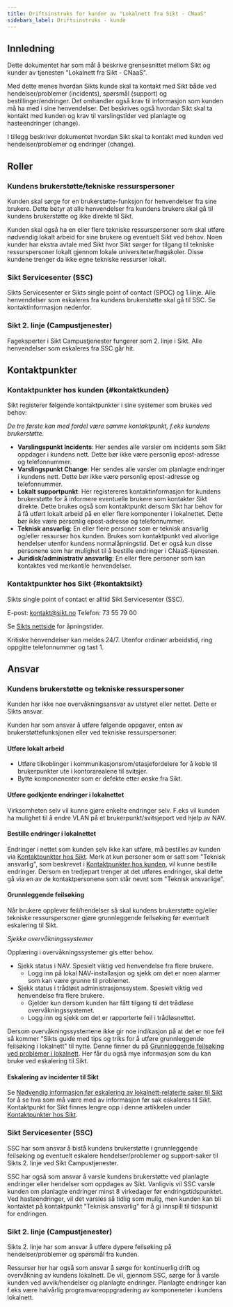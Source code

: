 ```yaml
---
title: Driftsinstruks for kunder av "Lokalnett fra Sikt - CNaaS"
sidebars_label: Driftsinstruks - kunde
---
```


## Innledning

Dette dokumentet har som mål å beskrive grensesnittet mellom Sikt og kunder av tjenesten "Lokalnett fra Sikt - CNaaS". 

Med dette menes hvordan Sikts kunde skal ta kontakt med Sikt både ved hendelser/problemer (incidents), spørsmål (support) og bestillinger/endringer. Det omhandler også krav til informasjon som kunden må ha med i sine henvendelser. Det beskrives også hvordan Sikt skal ta kontakt med kunden og krav til varslingstider ved planlagte og hasteendringer (change). 

I tillegg beskriver dokumentet hvordan Sikt skal ta kontakt med kunden ved hendelser/problemer og endringer (change). 

## Roller

### Kundens brukerstøtte/tekniske ressurspersoner

Kunden skal sørge for en brukerstøtte-funksjon for henvendelser fra sine brukere. Dette betyr at alle henvendelser fra kundens brukere skal gå til kundens brukerstøtte og ikke direkte til Sikt. 

Kunden skal også ha en eller flere tekniske ressurspersoner som skal utføre nødvendig lokalt arbeid for sine brukere og eventuelt Sikt ved behov. Noen kunder har ekstra avtale med Sikt hvor Sikt sørger for tilgang til tekniske ressurspersoner lokalt gjennom lokale universiteter/høgskoler. Disse kundene trenger da ikke egne tekniske ressurser lokalt. 

### Sikt Servicesenter (SSC)

Sikts Servicesenter er Sikts single point of contact (SPOC) og 1.linje. Alle henvendelser som eskaleres fra kundens brukerstøtte skal gå til SSC. Se kontaktinformasjon nedenfor.  

### Sikt 2. linje (Campustjenester)

Fageksperter i Sikt Campustjenester fungerer som 2. linje i Sikt. Alle henvendelser som eskaleres fra SSC går hit. 

## Kontaktpunkter

### Kontaktpunkter hos kunden {#kontaktkunden}

Sikt registerer følgende kontaktpunkter i sine systemer som brukes ved behov:

*De tre første kan med fordel være samme kontaktpunkt, f.eks kundens brukerstøtte.*

- **Varslingspunkt Incidents**: Her sendes alle varsler om incidents som Sikt oppdager i kundens nett. Dette bør ikke være personlig epost-adresse og telefonnummer. 
- **Varslingspunkt Change**: Her sendes alle varsler om planlagte endringer i kundens nett. Dette bør ikke være personlig epost-adresse og telefonnummer.  
- **Lokalt supportpunkt**: Her registereres kontaktinformasjon for kundens brukerstøtte for å informere eventuelle brukere som kontakter Sikt direkte. Dette brukes også som kontaktpunkt dersom Sikt har behov for å få utført lokalt arbeid på en eller flere komponenter i lokalnettet. Dette bør ikke være personlig epost-adresse og telefonnummer. 
- **Teknisk ansvarlig**: En eller flere personer som er teknisk ansvarlig og/eller ressurser hos kunden. Brukes som kontaktpunkt ved alvorlige hendelser utenfor kundens normalåpningstid. Det er også kun disse personene som har mulighet til å bestille endringer i CNaaS-tjenesten. 
- **Juridisk/administrativ ansvarlig**: En eller flere personer som kan kontaktes ved merkantile henvendelser. 

### Kontaktpunkter hos Sikt {#kontaktsikt}

Sikts single point of contact er alltid Sikt Servicesenter (SSC).  

E-post: kontakt@sikt.no
Telefon: 73 55 79 00

Se [Sikts nettside](https://sikt.no/kontakt-oss) for åpningstider. 

Kritiske henvendelser kan meldes 24/7. Utenfor ordinær arbeidstid, ring oppgitte telefonnummer og tast 1. 

## Ansvar

### Kundens brukerstøtte og tekniske ressurspersoner 

Kunden har ikke noe overvåkningsansvar av utstyret eller nettet. Dette er Sikts ansvar. 

Kunden har som ansvar å utføre følgende oppgaver, enten av brukerstøttefunksjonen eller ved tekniske ressurspersoner:

#### Utføre lokalt arbeid 

- Utføre tilkoblinger i kommunikasjonsrom/etasjefordelere for å koble til brukerpunkter ute i kontorarealene til svitsjer. 
- Bytte komponenenter som er defekte etter ønske fra Sikt. 

#### Utføre godkjente endringer i lokalnettet

Virksomheten selv vil kunne gjøre enkelte endringer selv. F.eks vil kunden ha mulighet til å endre VLAN på et brukerpunkt/svitsjeport ved hjelp av NAV. 

#### Bestille endringer i lokalnettet

Endringer i nettet som kunden selv ikke kan utføre, må bestilles av kunden via [Kontaktpunkter hos Sikt](#kontaktsikt). Merk at kun personer som er satt som "Teknisk ansvarlig", som beskrevet i [Kontaktpunkter hos kunden](#kontaktkunden), vil kunne bestille endringer. Dersom en tredjepart trenger at det utføres endringer, skal dette gå via en av de kontaktpersonene som står nevnt som "Teknisk ansvarlige". 

#### Grunnleggende feilsøking

Når brukere opplever feil/hendelser så skal kundens brukerstøtte og/eller tekniske ressurspersoner gjøre grunnleggende feilsøking før eventuelt eskalering til Sikt. 

*Sjekke overvåkningssystemer*

Opplæring i overvåkningssystemer gis etter behov. 

- Sjekk status i NAV. Spesielt viktig ved henvendelse fra flere brukere.
  - Logg inn på lokal NAV-installasjon og sjekk om det er noen alarmer som kan være grunne til problemet. 
- Sjekk status i trådløst administrasjonssystem. Spesielt viktig ved henvendelse fra flere brukere.  
  - Gjelder kun dersom kunden har fått tilgang til det trådløse overvåkningssystemet.
  - Logg inn og sjekk om det er rapporterte feil i trådløsnettet.  

Dersom overvåkningssystemene ikke gir noe indikasjon på at det er noe feil så kommer "Sikts guide med tips og triks for å utføre grunnleggende feilsøking i lokalnett" til nytte. Denne finner du på [Grunnleggende feilsøking ved problemer i lokalnett](grunnleggende-feilsok-lokalnett). Her får du også mye informasjon som du kan bruke ved eskalering til Sikt. 

#### Eskalering av incidenter til Sikt

Se [Nødvendig informasjon før eskalering av lokalnett-relaterte saker til Sikt](info-ved-eskalering) for å se hva som må være med av informasjon før sak eskaleres til Sikt. Kontaktpunkt for Sikt finnes lengre opp i denne artikkelen under [Kontaktpunkter hos Sikt](#kontaktsikt).

### Sikt Servicesenter (SSC)

SSC har som ansvar å bistå kundens brukerstøtte i grunnleggende feilsøking og eventuelt eskalere hendelser/problemer og support-saker til Sikts 2. linje ved Sikt Campustjenester. 

SSC har også som ansvar å varsle kundens brukerstøtte ved planlagte endringer eller hendelser som oppdages av Sikt. Vanligvis vil SSC varsle kunden om planlagte endringer minst 8 virkedager før endringstidspunktet. Ved hasteendringer, vil det varsles så tidlig som mulig, men kunden kan bli kontaktet på kontaktpunkt "Teknisk ansvarlig" for å gi innspill til tidspunkt for endringen. 

### Sikt 2. linje (Campustjenester)

Sikts 2. linje har som ansvar å utføre dypere feilsøking på hendelser/problemer og spørsmål fra kunden. 

Ressurser her har også som ansvar å sørge for kontinuerlig drift og overvåkning av kundens lokalnett. De vil, gjennom SSC, sørge for å varsle kunden ved avvik/hendelser og planlagte endringer. Planlagte endringer kan f.eks være halvårlig programvareoppgradering av komponeneter i kundens lokalnett. 

